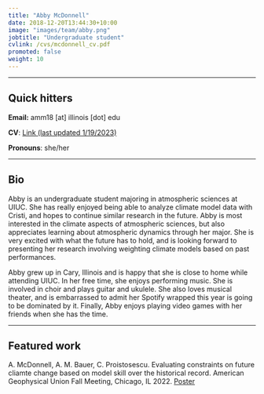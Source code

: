 ```yaml
---
title: "Abby McDonnell"
date: 2018-12-20T13:44:30+10:00
image: "images/team/abby.png"
jobtitle: "Undergraduate student"
cvlink: /cvs/mcdonnell_cv.pdf
promoted: false
weight: 10
---
```


---
## Quick hitters

**Email:** amm18 [at] illinois [dot] edu 

**CV**: [Link (last updated 1/19/2023)](/cvs/mcdonnell_cv.pdf)

**Pronouns**: she/her

---
## Bio
Abby is an undergraduate student majoring in atmospheric sciences at UIUC. She has really enjoyed being able to analyze climate model data with Cristi, and hopes to continue similar research in the future. Abby is most interested in the climate aspects of atmospheric sciences, but also appreciates learning about atmospheric dynamics through her major. She is very excited with what the future has to hold, and is looking forward to presenting her research involving weighting climate models based on past performances.

Abby grew up in Cary, Illinois and is happy that she is close to home while attending UIUC. In her free time, she enjoys performing music. She is involved in choir and plays guitar and ukulele. She also loves musical theater, and is embarrassed to admit her Spotify wrapped this year is going to be dominated by it. Finally, Abby enjoys playing video games with her friends when she has the time.

---
## Featured work

A. McDonnell, A. M. Bauer, C. Proistosescu. Evaluating constraints on future cliamte change based on model skill over the historical record. American Geophysical Union Fall Meeting, Chicago, IL 2022. [Poster](/posters/mcdonnell_agu2022_poster.pdf)

